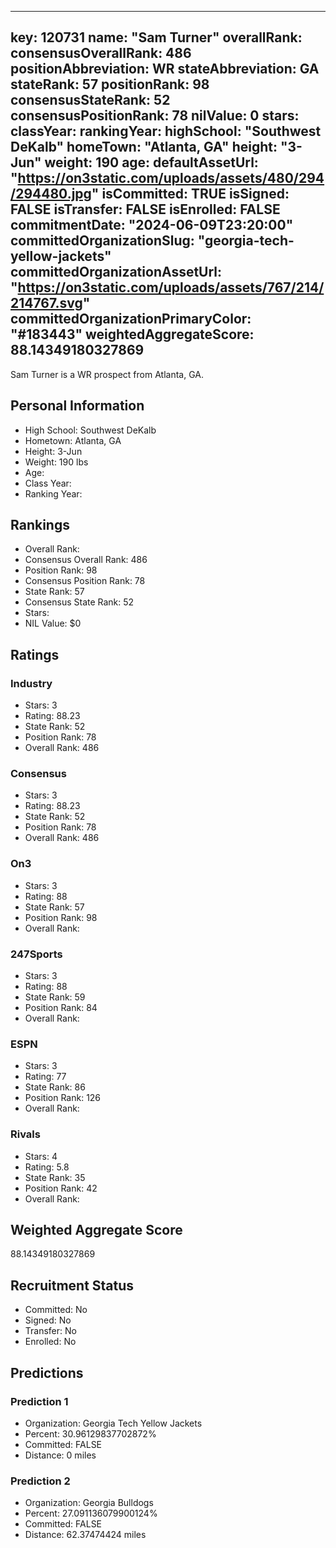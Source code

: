 ---
  key: 120731
  name: "Sam Turner"
  overallRank: 
  consensusOverallRank: 486
  positionAbbreviation: WR
  stateAbbreviation: GA
  stateRank: 57
  positionRank: 98
  consensusStateRank: 52
  consensusPositionRank: 78
  nilValue: 0
  stars: 
  classYear: 
  rankingYear: 
  highSchool: "Southwest DeKalb"
  homeTown: "Atlanta, GA"
  height: "3-Jun"
  weight: 190
  age: 
  defaultAssetUrl: "https://on3static.com/uploads/assets/480/294/294480.jpg"
  isCommitted: TRUE
  isSigned: FALSE
  isTransfer: FALSE
  isEnrolled: FALSE
  commitmentDate: "2024-06-09T23:20:00"
  committedOrganizationSlug: "georgia-tech-yellow-jackets"
  committedOrganizationAssetUrl: "https://on3static.com/uploads/assets/767/214/214767.svg"
  committedOrganizationPrimaryColor: "#183443"
  weightedAggregateScore: 88.14349180327869
  ---
  
  Sam Turner is a WR prospect from Atlanta, GA.
  
  ## Personal Information
  - High School: Southwest DeKalb
  - Hometown: Atlanta, GA
  - Height: 3-Jun
  - Weight: 190 lbs
  - Age: 
  - Class Year: 
  - Ranking Year: 
  
  ## Rankings
  - Overall Rank: 
  - Consensus Overall Rank: 486
  - Position Rank: 98
  - Consensus Position Rank: 78
  - State Rank: 57
  - Consensus State Rank: 52
  - Stars: 
  - NIL Value: $0
  
  ## Ratings
  
  ### Industry
  - Stars: 3
  - Rating: 88.23
  - State Rank: 52
  - Position Rank: 78
  - Overall Rank: 486
  
  ### Consensus
  - Stars: 3
  - Rating: 88.23
  - State Rank: 52
  - Position Rank: 78
  - Overall Rank: 486
  
  ### On3
  - Stars: 3
  - Rating: 88
  - State Rank: 57
  - Position Rank: 98
  - Overall Rank: 
  
  ### 247Sports
  - Stars: 3
  - Rating: 88
  - State Rank: 59
  - Position Rank: 84
  - Overall Rank: 
  
  ### ESPN
  - Stars: 3
  - Rating: 77
  - State Rank: 86
  - Position Rank: 126
  - Overall Rank: 
  
  ### Rivals
  - Stars: 4
  - Rating: 5.8
  - State Rank: 35
  - Position Rank: 42
  - Overall Rank: 
  
  ## Weighted Aggregate Score
  88.14349180327869
  
  ## Recruitment Status
  - Committed: No
  - Signed: No
  - Transfer: No
  - Enrolled: No
  
  
  
  ## Predictions
  
  ### Prediction 1
  - Organization: Georgia Tech Yellow Jackets
  - Percent: 30.96129837702872%
  - Committed: FALSE
  - Distance: 0 miles
  
  ### Prediction 2
  - Organization: Georgia Bulldogs
  - Percent: 27.091136079900124%
  - Committed: FALSE
  - Distance: 62.37474424 miles
  
